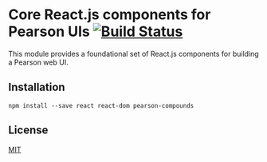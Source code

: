# Core React.js components for Pearson UIs [![Build Status](https://travis-ci.org/Pearson-Higher-Ed/compounds.svg?branch=test2)](https://travis-ci.org/Pearson-Higher-Ed/compounds)

This module provides a foundational set of React.js components for building a Pearson web UI.

## Installation

    npm install --save react react-dom pearson-compounds

## License

[MIT](LICENSE)

